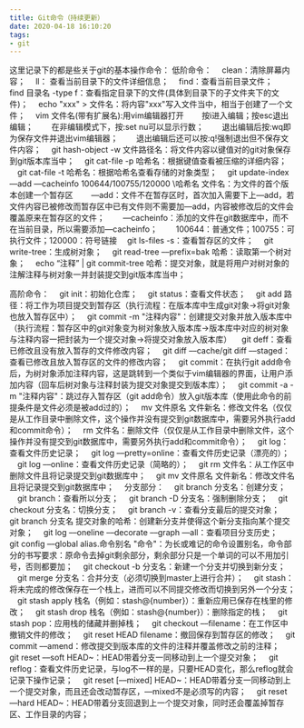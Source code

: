 ```yaml
---
title: Git命令（持续更新）
date: 2020-04-18 16:10:20
tags:
- git
---
```

这里记录下的都是些关于git的基本操作命令：
低阶命令：
&#8195;clean：清除屏幕内容；
&#8195;ll： 查看当前目录下的文件详细信息；
&#8195;find：查看当前目录文件；
&#8195;find 目录名 -type f：查看指定目录下的文件(具体到目录下的子文件夹下的文件)；
&#8195;echo "xxx" > 文件名：将内容"xxx"写入文件当中，相当于创建了一个文件；
&#8195;vim 文件名(带有扩展名):用vim编辑器打开
&#8195;&#8195;按i进入编辑；按esc退出编辑；
&#8195;&#8195;在非编辑模式下，按:set nu可以显示行数；
&#8195;&#8195;退出编辑后按:wq即为保存文件并退出vim编辑器；
&#8195;&#8195;退出编辑后还可以按:q!强制退出但不保存文件内容；<!--more-->
&#8195;git hash-object -w 文件路径名：将文件内容以键值对的git对象保存到git版本库当中；
&#8195;git cat-file -p 哈希名：根据键值查看被压缩的详细内容；
&#8195;git cat-file -t 哈希名：根据哈希名查看存储的对象类型；
&#8195;git update-index &#8211;&#8211;add &#8211;&#8211;cacheinfo 100644/100755/120000 \哈希名 文件名：为文件的首个版本创建一个暂存区
&#8195;&#8195;&#8211;&#8211;add：文件不在暂存区时，首次加入需要下上&#8211;&#8211;add，若文件内容已被修改而暂存区中已有文件则不需要加&#8211;&#8211;add，内容被修改后的文件会覆盖原来在暂存区的文件；
&#8195;&#8195;&#8211;&#8211;cacheinfo：添加的文件在git数据库中，而不在当前目录，所以需要添加&#8211;&#8211;cacheinfo；
&#8195;&#8195;100644：普通文件；100755：可执行文件；120000：符号链接
&#8195;git ls-files -s：查看暂存区的文件；
&#8195;git write-tree：生成树对象；
&#8195;git read-tree &#8211;&#8211;prefix=bak 哈希：读取第一个树对象；
&#8195;echo “注释” | git commit-tree 哈希：提交对象，就是将用户对树对象的注解注释与树对象一并封装提交到git版本库当中；

高阶命令：
&#8195;git init：初始化仓库；
&#8195;git status：查看文件状态；
&#8195;git add 路径：将工作为项目提交到暂存区（执行流程：在版本库中生成git对象->将git对象也放入暂存区中）；
&#8195;git commit -m "注释内容"：创建提交对象并放入版本库中（执行流程：暂存区中的git对象变为树对象放入版本库->版本库中对应的树对象与注释内容一把封装为一个提交对象->将提交对象放入版本库）
&#8195;git deff：查看已修改且没有放入暂存的文件修改内容；
&#8195;git diff &#8211;&#8211;cache/git diff &#8211;&#8211;staged：查看已修改且放入暂存区的文件的修改内容；
&#8195;git commit：在执行git add命令后，为树对象添加注释内容，这是跳转到一个类似于vim编辑器的界面，让用户添加内容（回车后树对象与注释封装为提交对象提交到版本库）；
&#8195;git commit -a -m "注释内容"：跳过存入暂存区（git add命令）放入git版本库（使用此命令的前提条件是文件必须是被add过的）；
&#8195;mv 文件原名 文件新名：修改文件名（仅仅是从工作目录中删除文件，这个操作并没有提交到git数据库中，需要另外执行add和commit命令）；
&#8195;rm 文件名：删除文件（仅仅是从工作目录中删除文件，这个操作并没有提交到git数据库中，需要另外执行add和commit命令）；
&#8195;git log：查看文件历史记录；
&#8195;git log &#8211;&#8211;pretty=online：查看文件历史记录（漂亮的）；
&#8195;git log &#8211;&#8211;online：查看文件历史记录（简略的）；
&#8195;git rm 文件名：从工作区中删除文件且将记录提交到git数据库中；
&#8195;git mv 文件原名 文件新名：修改文件名且将记录提交到git数据库中；
&#8195;分支部分：
&#8195;git branch 分支名：创建分支；
&#8195;git branch：查看所以分支；
&#8195;git branch -D 分支名：强制删除分支；
&#8195;git checkout 分支名：切换分支；
&#8195;git branch -v：查看分支最后的提交对象；
&#8195;git branch 分支名 提交对象的哈希：创建新分支并使得这个新分支指向某个提交对象；
&#8195;git log &#8211;&#8211;oneline &#8211;&#8211;decorate &#8211;&#8211;graph &#8211;&#8211;all：查看项目分支历史；
&#8195;git config &#8211;&#8211;global alias.命令别名 "命令"：为长或难记的命令设置别名，命令部分的书写要求：原命令去掉git剩余部分，剩余部分只是一个单词的可以不用加引号，否则都要加；
&#8195;git checkout -b 分支名：新建一个分支并切换到新分支；
&#8195;git merge 分支名：合并分支（必须切换到master上进行合并）；
&#8195;git stash：将未完成的修改保存在一个栈上，进而可以不同提交修改而切换到另外一个分支；
&#8195;git stash apply 栈名（例如：stash@{number}）：重新应用已保存在栈里的修改；
&#8195;git stash drop 栈名（例如：stash@{number}）：删除指定的栈；
&#8195;git stash pop：应用栈的储藏并删掉栈；
&#8195;git checkout &#8211;&#8211;filename：在工作区中撤销文件的修改；
&#8195;git reset HEAD filename：撤回保存到暂存区的修改；
&#8195;git commit &#8211;&#8211;amend：修改提交到版本库的文件的注释并覆盖修改之前的注释；
&#8195;git reset &#8211;&#8211;soft HEAD~：HEAD带着分支一同移动到上一个提交对象；
&#8195;git reflog：查看文件历史记录，与log不一样的是，只要HEAD变化，那么reflog就会记录下操作记录；
&#8195;git reset [&#8211;&#8211;mixed] HEAD~：HEAD带着分支一同移动到上一个提交对象，而且还会改动暂存区，&#8211;&#8211;mixed不是必须写的内容；
&#8195;git reset &#8211;&#8211;hard HEAD~：HEAD带着分支回退到上一个提交对象，同时还会覆盖掉暂存区、工作目录的内容；